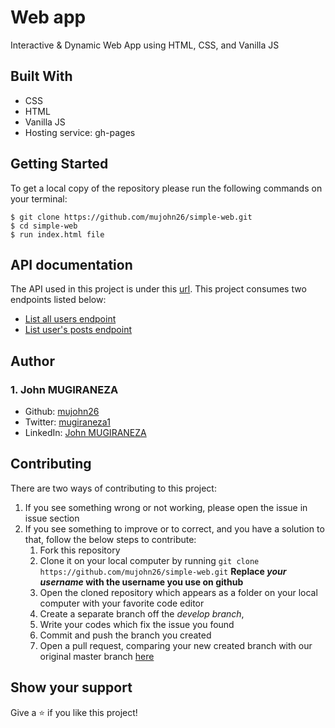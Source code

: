 # Web app
Interactive &amp; Dynamic Web App using HTML, CSS, and Vanilla JS

## Built With
   * CSS 
   * HTML
   * Vanilla JS
   * Hosting service: gh-pages

## Getting Started
To get a local copy of the repository please run the following commands on your terminal:
```
$ git clone https://github.com/mujohn26/simple-web.git
$ cd simple-web
$ run index.html file
```

## API documentation
 The API used in this project is under this [url](https://jsonplaceholder.typicode.com/guide/). This project consumes two endpoints listed below:

 - [List all users endpoint](https://jsonplaceholder.typicode.com/users)
 - [List user's posts endpoint](https://jsonplaceholder.typicode.com/posts?userId=:userId)

## Author

### 1. John MUGIRANEZA
* Github: [mujohn26](https://github.com/mujohn26)
* Twitter: [mugiraneza1](https://twitter.com/mugiraneza1)
* LinkedIn: [John MUGIRANEZA](https://www.linkedin.com/in/john-mugiraneza/)

## Contributing
There are two ways of contributing to this project:

1. If you see something wrong or not working, please open the issue in issue section
2. If you see something to improve or to correct, and you have a solution to that, follow the below steps to contribute:
    1. Fork this repository
    2. Clone it on your local computer by running `git clone https://github.com/mujohn26/simple-web.git` __Replace *your username* with the username you use on github__
    3. Open the cloned repository which appears as a folder on your local computer with your favorite code editor
    4. Create a separate branch off the *develop branch*,
    5. Write your codes which fix the issue you found
    6. Commit and push the branch you created
    7. Open a pull request, comparing your new created branch with our original master branch [here](https://github.com/mujohn26/simple-web/pulls)

## Show your support

Give a ⭐️ if you like this project!


